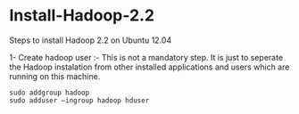 Install-Hadoop-2.2
==================

Steps to install Hadoop 2.2 on Ubuntu 12.04

1- Create hadoop user :- This is not a mandatory step. It is just to seperate the Hadoop instalation from other installed applications and users which are running on this machine.

    sudo addgroup hadoop
    sudo adduser —ingroup hadoop hduser

